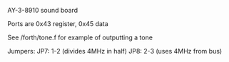 AY-3-8910 sound board

Ports are 0x43 register, 0x45 data

See /forth/tone.f for example of outputting a tone

Jumpers:
  JP7: 1-2  (divides 4MHz in half)
  JP8: 2-3  (uses 4MHz from bus)
